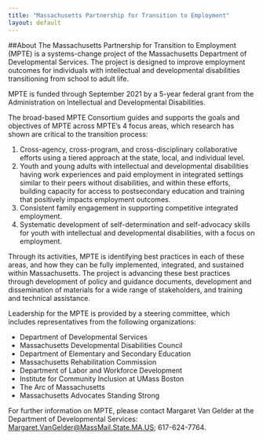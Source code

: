 ```yaml
---
title: "Massachusetts Partnership for Transition to Employment"
layout: default
---
```



##About
The Massachusetts Partnership for Transition to Employment (MPTE) is a systems-change project of the Massachusetts Department of Developmental Services. The project is designed to improve employment outcomes for individuals with intellectual and developmental disabilities transitioning from school to adult life. 

MPTE is funded through September 2021 by a 5-year federal grant from the Administration on Intellectual and Developmental Disabilities. 

The broad-based MPTE Consortium guides and supports the goals and objectives of MPTE across MPTE’s 4 focus areas, which research has shown are critical to the transition process:

1. Cross-agency, cross-program, and cross-disciplinary collaborative efforts using a tiered approach at the state, local, and individual level.
1. Youth and young adults with intellectual and developmental disabilities having work experiences and paid employment in integrated settings similar to their peers without disabilities, and within these efforts, building capacity for access to postsecondary education and training that positively impacts employment outcomes. 
1.	Consistent family engagement in supporting competitive integrated employment.
1.	Systematic development of self-determination and self-advocacy skills for youth with intellectual and developmental disabilities, with a focus on employment.

Through its activities, MPTE is identifying best practices in each of these areas, and how they can be fully implemented, integrated, and sustained within Massachusetts. The project is advancing these best practices through development of policy and guidance documents, development and dissemination of materials for a wide range of stakeholders, and training and technical assistance. 

Leadership for the MPTE is provided by a steering committee, which includes representatives from the following organizations:

-  Department of Developmental Services 
-  Massachusetts Developmental Disabilities Council
-  Department of Elementary and Secondary Education
-  Massachusetts Rehabilitation Commission
-  Department of Labor and Workforce Development
-  Institute for Community Inclusion at UMass Boston
-  The Arc of Massachusetts 
-  Massachusetts Advocates Standing Strong

For further information on MPTE, please contact Margaret Van Gelder at the Department of Developmental Services: Margaret.VanGelder@MassMail.State.MA.US; 617-624-7764.
